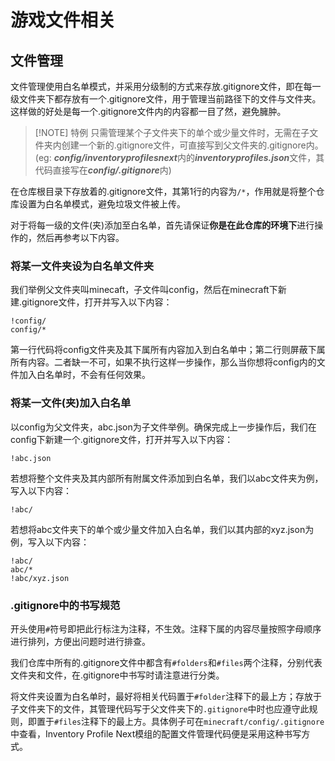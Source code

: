 #  游戏文件相关
## 文件管理
文件管理使用白名单模式，并采用分级制的方式来存放.gitignore文件，即在每一级文件夹下都存放有一个.gitignore文件，用于管理当前路径下的文件与文件夹。这样做的好处是每一个.gitignore文件内的内容都一目了然，避免臃肿。

> [!NOTE] 特例
> 只需管理某个子文件夹下的单个或少量文件时，无需在子文件夹内创建一个新的.gitignore文件，可直接写到父文件夹的.gitignore内。(eg: ***config/inventoryprofilesnext***内的***inventoryprofiles.json***文件，其代码直接写在***config/.gitignore***内)

在仓库根目录下存放着的.gitignore文件，其第1行的内容为`/*`，作用就是将整个仓库设置为白名单模式，避免垃圾文件被上传。

对于将每一级的文件(夹)添加至白名单，首先请保证**你是在此仓库的环境下**进行操作的，然后再参考以下内容。

### 将某一文件夹设为白名单文件夹
我们举例父文件夹叫minecaft，子文件叫config，然后在minecraft下新建.gitignore文件，打开并写入以下内容：
```
!config/
config/*
```
第一行代码将config文件夹及其下属所有内容加入到白名单中；第二行则屏蔽下属所有内容。二者缺一不可，如果不执行这样一步操作，那么当你想将config内的文件加入白名单时，不会有任何效果。

### 将某一文件(夹)加入白名单
以config为父文件夹，abc.json为子文件举例。确保完成上一步操作后，我们在config下新建一个.gitignore文件，打开并写入以下内容：
```
!abc.json
```
若想将整个文件夹及其内部所有附属文件添加到白名单，我们以abc文件夹为例，写入以下内容：
```
!abc/
```
若想将abc文件夹下的单个或少量文件加入白名单，我们以其内部的xyz.json为例，写入以下内容：
```
!abc/
abc/*
!abc/xyz.json
```

### .gitignore中的书写规范
开头使用`#`符号即把此行标注为注释，不生效。注释下属的内容尽量按照字母顺序进行排列，方便出问题时进行排查。

我们仓库中所有的.gitignore文件中都含有`#folders`和`#files`两个注释，分别代表文件夹和文件，在.gitignore中书写时请注意进行分类。

将文件夹设置为白名单时，最好将相关代码置于`#folder`注释下的最上方；存放于子文件夹下的文件，其管理代码写于父文件夹下的`.gitignore`中时也应遵守此规则，即置于`#files`注释下的最上方。具体例子可在`minecraft/config/.gitignore`中查看，Inventory Profile Next模组的配置文件管理代码便是采用这种书写方式。
